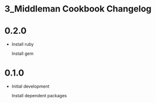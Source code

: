 # 3_Middleman Cookbook Changelog

# 0.2.0

- Install ruby

  Install gem

# 0.1.0

- Initial development

  Install dependent packages

